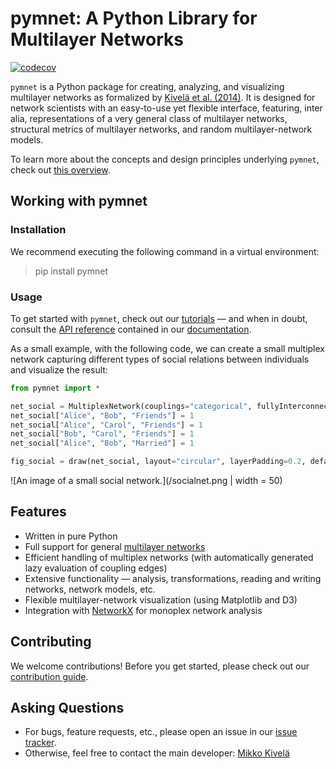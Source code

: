 # pymnet: A Python Library for Multilayer Networks

[![codecov](https://codecov.io/gh/mnets/pymnet/graph/badge.svg?token=LI6QBAF7N0)](https://codecov.io/gh/mnets/pymnet)

`pymnet` is a Python package for creating, analyzing, and visualizing multilayer networks as formalized by [Kivelä et al. (2014)](https://doi.org/10.1093/comnet/cnu016).
It is designed for network scientists with an easy-to-use yet flexible interface, featuring, inter alia, representations of a very general class of multilayer networks, structural metrics of multilayer networks, and random multilayer-network models. 

To learn more about the concepts and design principles underlying `pymnet`, check out [this overview](https://mnets.github.io/pymnet/overview.html).

## Working with pymnet

### Installation
We recommend executing the following command in a virtual environment: 
> pip install pymnet

### Usage
To get started with `pymnet`, check out our [tutorials](https://mnets.github.io/pymnet/tutorials) –– and when in doubt, consult the [API reference](https://mnets.github.io/pymnet/reference.html) contained in our [documentation](https://mnets.github.io/pymnet/).

As a small example, with the following code, we can create a small multiplex network capturing different types of social relations between individuals and visualize the result:

```python
from pymnet import *

net_social = MultiplexNetwork(couplings="categorical", fullyInterconnected=False)
net_social["Alice", "Bob", "Friends"] = 1
net_social["Alice", "Carol", "Friends"] = 1
net_social["Bob", "Carol", "Friends"] = 1
net_social["Alice", "Bob", "Married"] = 1

fig_social = draw(net_social, layout="circular", layerPadding=0.2, defaultLayerLabelLoc=(0.9,0.9))
```
![An image of a small social network.](/socialnet.png | width = 50)



## Features

* Written in pure Python
* Full support for general [multilayer networks](http://comnet.oxfordjournals.org/content/2/3/203)
* Efficient handling of multiplex networks (with automatically generated lazy evaluation of coupling edges)
* Extensive functionality –– analysis, transformations, reading and writing networks, network models, etc.
* Flexible multilayer-network visualization (using Matplotlib and D3)
* Integration with [NetworkX](https://networkx.org/) for monoplex network analysis

## Contributing

We welcome contributions!
Before you get started, please check out our [contribution guide](CONTRIBUTING.md).

## Asking Questions

* For bugs, feature requests, etc., please open an issue in our [issue tracker](https://github.com/mnets/pymnet/issues).
* Otherwise, feel free to contact the main developer: [Mikko Kivelä](http://www.mkivela.com/)
